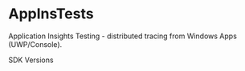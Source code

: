 # AppInsTests
Application Insights Testing - distributed tracing from Windows Apps (UWP/Console). 

SDK Versions

  <package id="Microsoft.ApplicationInsights" version="2.15.0" targetFramework="net472" />
  <package id="Microsoft.ApplicationInsights.Agent.Intercept" version="2.4.0" targetFramework="net472" />
  <package id="Microsoft.ApplicationInsights.DependencyCollector" version="2.15.0" targetFramework="net472" />
